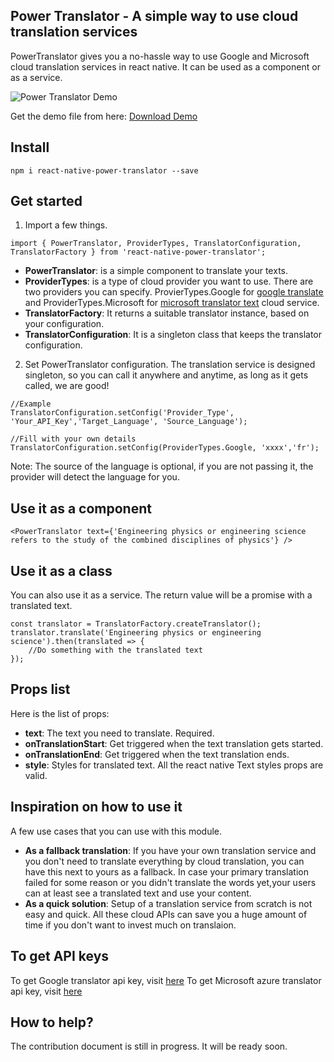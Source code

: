 ## Power Translator - A simple way to use cloud translation services
PowerTranslator gives you a no-hassle way to use Google and Microsoft cloud translation services in react native. It can be used as a component or as a service.

![Power Translator Demo](https://github.com/danialkalbasi/react-native-power-translator/blob/master/power-translator-demo.gif)

Get the demo file from here: [Download Demo](https://gist.github.com/danialkalbasi/350d960a6d28016a3331f6a9c7baefa4)
## Install
```
npm i react-native-power-translator --save
```
## Get started
1. Import a few things.
```
import { PowerTranslator, ProviderTypes, TranslatorConfiguration, TranslatorFactory } from 'react-native-power-translator';
```
* **PowerTranslator**: is a simple component to translate your texts.
* **ProviderTypes**: is a type of cloud provider you want to use. There are two providers you can specify. ProvierTypes.Google for [google translate](https://cloud.google.com/translate/docs/) and ProviderTypes.Microsoft for [microsoft translator text](https://azure.microsoft.com/en-us/services/cognitive-services/translator-text-api/) cloud service.
* **TranslatorFactory**: It returns a suitable translator instance, based on your configuration.
* **TranslatorConfiguration**: It is a singleton class that keeps the translator configuration.

2. Set PowerTranslator configuration. The translation service is designed singleton, so you can call it anywhere and anytime, as long as it gets called, we are good!
```
//Example
TranslatorConfiguration.setConfig('Provider_Type', 'Your_API_Key','Target_Language', 'Source_Language');

//Fill with your own details
TranslatorConfiguration.setConfig(ProviderTypes.Google, 'xxxx','fr');
```
Note: The source of the language is optional, if you are not passing it, the provider will detect the language for you.
## Use it as a component
```
<PowerTranslator text={'Engineering physics or engineering science refers to the study of the combined disciplines of physics'} />
```
## Use it as a class
You can also use it as a service. The return value will be a promise with a translated text.
```
const translator = TranslatorFactory.createTranslator();
translator.translate('Engineering physics or engineering science').then(translated => {
    //Do something with the translated text
});
```
## Props list
Here is the list of props: 
* **text**: The text you need to translate. Required.
* **onTranslationStart**: Get triggered when the text translation gets started.
* **onTranslationEnd**: Get triggered when the text translation ends.
* **style**: Styles for translated text. All the react native Text styles props are valid.
## Inspiration on how to use it
A few use cases that you can use with this module.
* **As a fallback translation**: If you have your own translation service and you don't need to translate everything by cloud translation, you can have this next to yours as a fallback. In case your primary translation failed for some reason or you didn't translate the words yet,your users can at least see a translated text and use your content.
* **As a quick solution**: Setup of a translation service from scratch is not easy and quick. All these cloud APIs can save you a huge amount of time if you don't want to invest much on translaion.
## To get API keys
To get Google translator api key, visit [here](https://cloud.google.com/translate/docs/getting-started)
To get Microsoft azure translator api key, visit [here](https://www.microsoft.com/en-us/translator/getstarted.aspx)
## How to help?
The contribution document is still in progress. It will be ready soon.